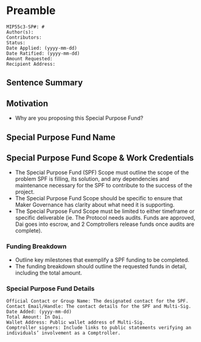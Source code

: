 # Preamble

```
MIP55c3-SP#: #
Author(s):
Contributors:
Status:
Date Applied: (yyyy-mm-dd)
Date Ratified: (yyyy-mm-dd)
Amount Requested:
Recipient Address:
```

## Sentence Summary

## Motivation

* Why are you proposing this Special Purpose Fund?

## Special Purpose Fund Name

## Special Purpose Fund Scope & Work Credentials

* The Special Purpose Fund (SPF) Scope must outline the scope of the problem SPF is filling, its solution, and any dependencies and maintenance necessary for the SPF to contribute to the success of the project.
* The Special Purpose Fund Scope should be specific to ensure that Maker Governance has clarity about what need it is supporting.
* The Special Purpose Fund Scope must be limited to either timeframe or specific deliverable (ie. The Protocol needs audits. Funds are approved, Dai goes into escrow, and 2 Comptrollers release funds once audits are complete).

### Funding Breakdown

* Outline key milestones that exemplify a SPF funding to be completed.
* The funding breakdown should outline the requested funds in detail, including the total amount.

### Special Purpose Fund Details

```
Official Contact or Group Name: The designated contact for the SPF.
Contact Email/Handle: The contact details for the SPF and Multi-Sig.
Date Added: (yyyy-mm-dd)
Total Amount: In Dai.
Wallet Address: Public wallet address of Multi-Sig.
Comptroller signers: Include links to public statements verifying an individuals’ involvement as a Comptroller.
```
